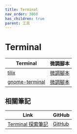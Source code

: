```yaml
---
title: Terminal
nav_order: 3060
has_children: true
parent: 工具
---
```



# Terminal

| Terminal | 微調腳本 |
| --- | --- |
| [tilix](https://samwhelp.github.io/note-about-fedora-budgie/read/subject/tool/terminal/tilix.html) | [微調腳本](https://github.com/samwhelp/fedora-budgie-adjustment/tree/main/prototype/main/tool-config/part/tilix) |
| [gnome-terminal](https://samwhelp.github.io/note-about-fedora-budgie/read/subject/tool/terminal/gnome-terminal.html) | [微調腳本](https://github.com/samwhelp/fedora-budgie-adjustment/tree/main/prototype/main/tool-config/part/gnome-terminal) |




## 相關筆記

| Link | GitHub |
| ---- | ------ |
| [Terminal 探索筆記](https://samwhelp.github.io/note-about-terminal/) | [GitHub](https://github.com/samwhelp/note-about-terminal) |
